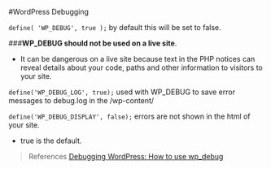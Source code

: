 #WordPress Debugging

`define( 'WP_DEBUG', true );` by default this will be set to false.

###**WP_DEBUG should not be used on a live site**. 
  
  * It can be dangerous on a live site because text in the PHP notices can reveal details about your code, paths and other information to visitors to your site.


`define('WP_DEBUG_LOG', true);` used with WP_DEBUG to save error messages to debug.log in the /wp-content/

`define('WP_DEBUG_DISPLAY', false);` errors are not shown in the html of your site.

  * true is the default.
   
   
   
  
  
  
  
>References
>[Debugging WordPress: How to use wp_debug](https://premium.wpmudev.org/blog/debugging-wordpress-how-to-use-wp_debug/)


